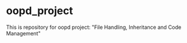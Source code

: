 # oopd_project
This is repository for oopd project: "File Handling, Inheritance and Code Management"
